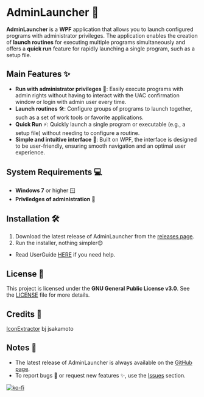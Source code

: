 # AdminLauncher 🚀

**AdminLauncher** is a **WPF** application that allows you to launch configured programs with administrator privileges. The application enables the creation of **launch routines** for executing multiple programs simultaneously and offers a **quick run** feature for rapidly launching a single program, such as a setup file.

## Main Features ✨

- **Run with administrator privileges** 🔑: Easily execute programs with admin rights without having to interact with the UAC confirmation window or login with admin user every time.
- **Launch routines** 🛠️: Configure groups of programs to launch together, such as a set of work tools or favorite applications.
- **Quick Run** ⚡: Quickly launch a single program or executable (e.g., a setup file) without needing to configure a routine.
- **Simple and intuitive interface** 🎨: Built on WPF, the interface is designed to be user-friendly, ensuring smooth navigation and an optimal user experience.

## System Requirements 💻

- **Windows 7** or higher 🪟
- **Priviledges of administration** 🔏

## Installation 🛠️

1. Download the latest release of AdminLauncher from the [releases page](https://github.com/kdesantis/AdminLauncher/releases).
2. Run the installer, nothing simpler😊

- Read UserGuide [HERE](UserGuide.md) if you need help.

## License 📜

This project is licensed under the **GNU General Public License v3.0**. See the [LICENSE](LICENSE) file for more details.

## Credits 🙏

[IconExtractor](https://github.com/jsakamoto/iconextractor) bj jsakamoto

## Notes 📝

- The latest release of AdminLauncher is always available on the [GitHub page](https://github.com/kdesantis/AdminLauncher/releases).
- To report bugs 🐞 or request new features ✨, use the [Issues](https://github.com/kdesantis/AdminLauncher/issues) section.

[![ko-fi](https://ko-fi.com/img/githubbutton_sm.svg)](https://ko-fi.com/Q5Q61561LT)
